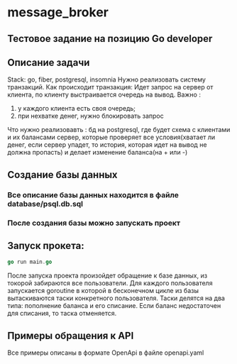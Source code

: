 # message_broker

## Тестовое задание на позицию Go developer

## Описание задачи
Stack: go, fiber, postgresql, insomnia
Нужно реализовать систему транзакций.
Как происходит транзакция:
Идет запрос на сервер от клиента, по клиенту выстраивается очередь на вывод.
Важно : 
1) у каждого клиента есть своя очередь; 
2) при нехватке денег, нужно блокировать запрос

Что нужно реализовавть :
бд на postgresql, где будет схема с клиентами и их балансами
сервер, которые проверяет все условия(хватает ли денег, если сервер упадет, то история, которая идет на вывод не должна пропасть) и делает изменение баланса(на + или -)


## Создание базы данных
### Все описание базы данных находится в файле database/psql.db.sql
### После создания базы можно запускать проект

## Запуск прокета:
```go
go run main.go
```

После запуска проекта  произойдет обращение к базе данных, из токорой забираются все пользователи.
Для каждого пользователя запускается goroutine в которой в бесконечном цикле из базы вытаскиваются таски
конкретного пользователя. Таски делятся на два типа: пополнение баланса и его списание. Если баланс 
недостаточен для списания, то таска отменяется.

## Примеры обращения к API

Все примеры описаны в формате OpenApi в файле openapi.yaml

